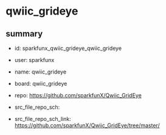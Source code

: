 # qwiic_grideye
 
## summary 
* id: sparkfunx_qwiic_grideye_qwiic_grideye
* user: sparkfunx
* name: qwiic_grideye
* board: qwiic_grideye
* repo: https://github.com/sparkfunX/Qwiic_GridEye



* src_file_repo_sch: 
* src_file_repo_sch_link: https://github.com/sparkfunX/Qwiic_GridEye/tree/master/






